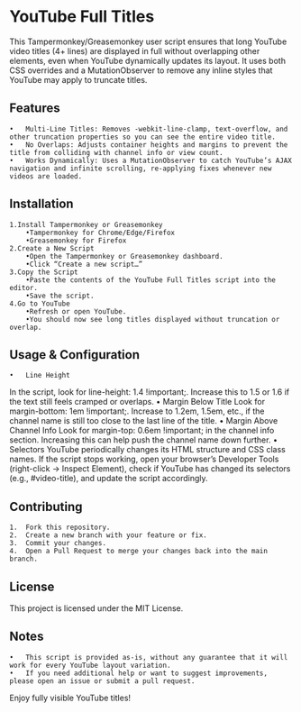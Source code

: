 # YouTube Full Titles

This Tampermonkey/Greasemonkey user script ensures that long YouTube video titles (4+ lines) are displayed in full without overlapping other elements, even when YouTube dynamically updates its layout. It uses both CSS overrides and a MutationObserver to remove any inline styles that YouTube may apply to truncate titles.

## Features
	•	Multi-Line Titles: Removes -webkit-line-clamp, text-overflow, and other truncation properties so you can see the entire video title.
	•	No Overlaps: Adjusts container heights and margins to prevent the title from colliding with channel info or view count.
	•	Works Dynamically: Uses a MutationObserver to catch YouTube’s AJAX navigation and infinite scrolling, re-applying fixes whenever new videos are loaded.

## Installation
	1.Install Tampermonkey or Greasemonkey
		•Tampermonkey for Chrome/Edge/Firefox
		•Greasemonkey for Firefox
	2.Create a New Script
		•Open the Tampermonkey or Greasemonkey dashboard.
		•Click “Create a new script…”
	3.Copy the Script
		•Paste the contents of the YouTube Full Titles script into the editor.
		•Save the script.
	4.Go to YouTube
		•Refresh or open YouTube.
		•You should now see long titles displayed without truncation or overlap.

## Usage & Configuration
	•	Line Height
In the script, look for line-height: 1.4 !important;. Increase this to 1.5 or 1.6 if the text still feels cramped or overlaps.
	•	Margin Below Title
Look for margin-bottom: 1em !important;. Increase to 1.2em, 1.5em, etc., if the channel name is still too close to the last line of the title.
	•	Margin Above Channel Info
Look for margin-top: 0.6em !important; in the channel info section. Increasing this can help push the channel name down further.
	•	Selectors
YouTube periodically changes its HTML structure and CSS class names. If the script stops working, open your browser’s Developer Tools (right-click → Inspect Element), check if YouTube has changed its selectors (e.g., #video-title), and update the script accordingly.

## Contributing
	1.	Fork this repository.
	2.	Create a new branch with your feature or fix.
	3.	Commit your changes.
	4.	Open a Pull Request to merge your changes back into the main branch.

## License

This project is licensed under the MIT License.

## Notes
	•	This script is provided as-is, without any guarantee that it will work for every YouTube layout variation.
	•	If you need additional help or want to suggest improvements, please open an issue or submit a pull request.

Enjoy fully visible YouTube titles!
